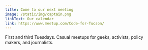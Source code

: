 ```yaml
---
title: Come to our next meeting
image: /static/img/captain.png
linkText: Our calendar
link: https://www.meetup.com/Code-for-Tucson/
---
```

First and third Tuesdays. Casual meetups for geeks, activists, policy makers, and journalists.